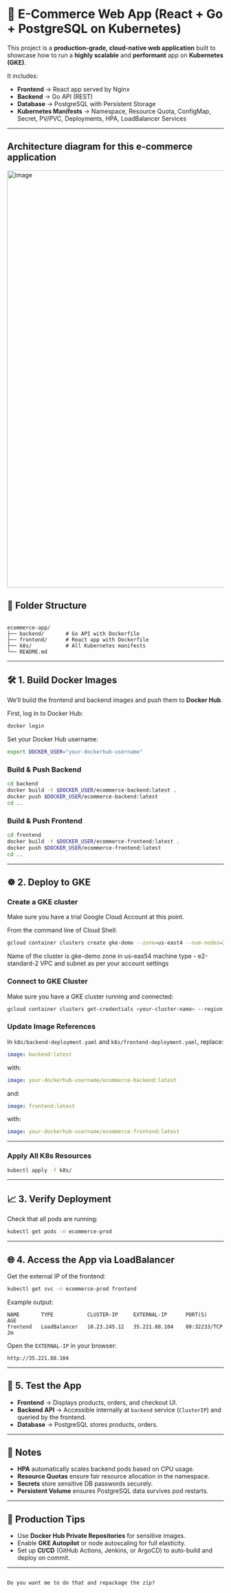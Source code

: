 # 🛒 E-Commerce Web App (React + Go + PostgreSQL on Kubernetes)

This project is a **production-grade, cloud-native web application** built to showcase how to run a **highly scalable** and **performant** app on **Kubernetes (GKE)**.

It includes:
- **Frontend** → React app served by Nginx  
- **Backend** → Go API (REST)  
- **Database** → PostgreSQL with Persistent Storage  
- **Kubernetes Manifests** → Namespace, Resource Quota, ConfigMap, Secret, PV/PVC, Deployments, HPA, LoadBalancer Services

---

## Architecture diagram for this e-commerce application

<img width="2503" height="968" alt="image" src="https://github.com/user-attachments/assets/4e5d6968-921e-4f94-b855-01a991f7d837" />


## 📂 Folder Structure

```

ecommerce-app/
├── backend/       # Go API with Dockerfile
├── frontend/      # React app with Dockerfile
├── k8s/           # All Kubernetes manifests
└── README.md

````

---

## 🛠 1. Build Docker Images

We’ll build the frontend and backend images and push them to **Docker Hub**.

First, log in to Docker Hub:

```bash
docker login
````

Set your Docker Hub username:

```bash
export DOCKER_USER="your-dockerhub-username"
```

### Build & Push Backend

```bash
cd backend
docker build -t $DOCKER_USER/ecommerce-backend:latest .
docker push $DOCKER_USER/ecommerce-backend:latest
cd ..
```

### Build & Push Frontend

```bash
cd frontend
docker build -t $DOCKER_USER/ecommerce-frontend:latest .
docker push $DOCKER_USER/ecommerce-frontend:latest
cd ..
```

---

## ☸ 2. Deploy to GKE

### Create a GKE cluster

Make sure you have a trial Google Cloud Account at this point. 

From the command line of Cloud Shell:

```bash
gcloud container clusters create gke-demo --zone=us-east4 --num-nodes=1  --machine-type e2-standard-2 --network=vpc-dev --subnetwork=us-east4
```

Name of the cluster is gke-demo
zone in us-eas54
machine type - e2-standard-2
VPC and subnet as per your account settings

### Connect to GKE Cluster

Make sure you have a GKE cluster running and connected:

```bash
gcloud container clusters get-credentials <your-cluster-name> --region <your-region>
```

### Update Image References

In `k8s/backend-deployment.yaml` and `k8s/frontend-deployment.yaml`, replace:

```yaml
image: backend:latest
```

with:

```yaml
image: your-dockerhub-username/ecommerce-backend:latest
```

and:

```yaml
image: frontend:latest
```

with:

```yaml
image: your-dockerhub-username/ecommerce-frontend:latest
```

---

### Apply All K8s Resources

```bash
kubectl apply -f k8s/
```

---

## 📈 3. Verify Deployment

Check that all pods are running:

```bash
kubectl get pods -n ecommerce-prod
```

---

## 🌐 4. Access the App via LoadBalancer

Get the external IP of the frontend:

```bash
kubectl get svc -n ecommerce-prod frontend
```

Example output:

```
NAME       TYPE           CLUSTER-IP     EXTERNAL-IP      PORT(S)        AGE
frontend   LoadBalancer   10.23.245.12   35.221.88.104    80:32233/TCP   2m
```

Open the `EXTERNAL-IP` in your browser:

```
http://35.221.88.104
```

---

## 🧪 5. Test the App

* **Frontend** → Displays products, orders, and checkout UI.
* **Backend API** → Accessible internally at `backend` service (`ClusterIP`) and queried by the frontend.
* **Database** → PostgreSQL stores products, orders.

---

## 📌 Notes

* **HPA** automatically scales backend pods based on CPU usage.
* **Resource Quotas** ensure fair resource allocation in the namespace.
* **Secrets** store sensitive DB passwords securely.
* **Persistent Volume** ensures PostgreSQL data survives pod restarts.

---

## 🚀 Production Tips

* Use **Docker Hub Private Repositories** for sensitive images.
* Enable **GKE Autopilot** or node autoscaling for full elasticity.
* Set up **CI/CD** (GitHub Actions, Jenkins, or ArgoCD) to auto-build and deploy on commit.

---



```

Do you want me to do that and repackage the zip?
```
